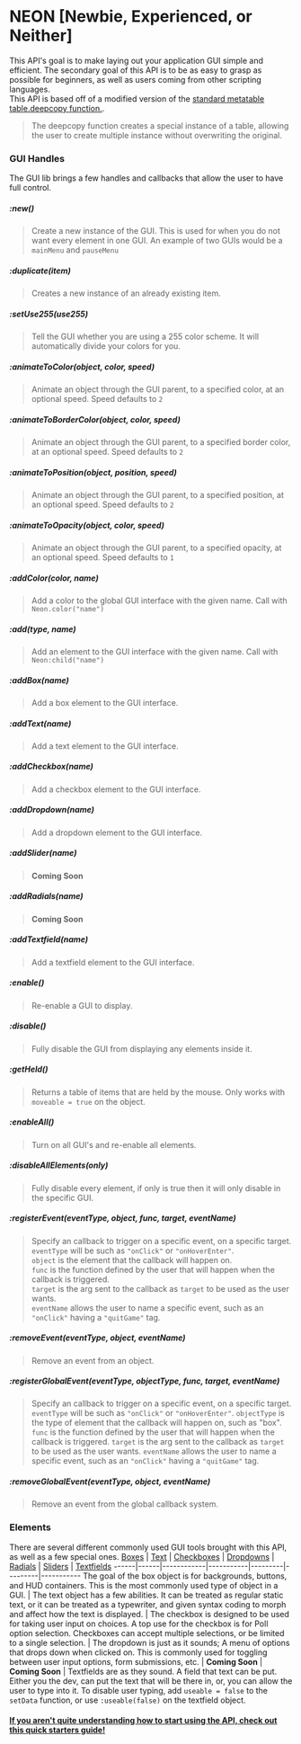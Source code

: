 # NEON [Newbie, Experienced, or Neither]
This API's goal is to make laying out your application GUI simple and efficient. The secondary goal of this API 
is to be as easy to grasp as possible for beginners, as well as users coming from other scripting languages. <br>
This API is based off of a modified version of the [standard metatable table.deepcopy function.](http://lua-users.org/wiki/CopyTable).<br>
> The deepcopy function creates a special instance of a table, allowing the user to create multiple instance
> without overwriting the original.
### GUI Handles
The GUI lib brings a few handles and callbacks that allow the user to have full control.
##### :new()
> Create a new instance of the GUI. This is used for when you do not want every element in one GUI.
> An example of two GUIs would be a `mainMenu` and `pauseMenu`
##### :duplicate(item)
> Creates a new instance of an already existing item.
##### :setUse255(use255)
> Tell the GUI whether you are using a 255 color scheme. It will automatically divide your colors for you.
##### :animateToColor(object, color, speed)
> Animate an object through the GUI parent, to a specified color, at an optional speed. Speed defaults to `2`
##### :animateToBorderColor(object, color, speed)
> Animate an object through the GUI parent, to a specified border color, at an optional speed. Speed defaults to `2`
##### :animateToPosition(object, position, speed)
> Animate an object through the GUI parent, to a specified position, at an optional speed. Speed defaults to `2`
##### :animateToOpacity(object, color, speed)
> Animate an object through the GUI parent, to a specified opacity, at an optional speed. Speed defaults to `1`
##### :addColor(color, name)
> Add a color to the global GUI interface with the given name. Call with `Neon.color("name")`
##### :add(type, name)
> Add an element to the GUI interface with the given name. Call with `Neon:child("name")`
##### :addBox(name)
> Add a box element to the GUI interface.
##### :addText(name)
> Add a text element to the GUI interface.
##### :addCheckbox(name)
> Add a checkbox element to the GUI interface.
##### :addDropdown(name)
> Add a dropdown element to the GUI interface.
##### :addSlider(name)
> __Coming Soon__
##### :addRadials(name)
> __Coming Soon__
##### :addTextfield(name)
> Add a textfield element to the GUI interface.
##### :enable()
> Re-enable a GUI to display.
##### :disable()
> Fully disable the GUI from displaying any elements inside it.
##### :getHeld()
> Returns a table of items that are held by the mouse. Only works with `moveable = true` on the object.
##### :enableAll()
> Turn on all GUI's and re-enable all elements.
##### :disableAllElements(only)
> Fully disable every element, if only is true then it will only disable in the specific GUI.
##### :registerEvent(eventType, object, func, target, eventName)
> Specify an callback to trigger on a specific event, on a specific target.<br>
> `eventType` will be such as `"onClick"` or `"onHoverEnter"`.<br>
> `object` is the element that the callback will happen on.<br>
> `func` is the function defined by the user that will happen when the callback is triggered.<br>
> `target` is the arg sent to the callback as `target` to be used as the user wants.<br>
> `eventName` allows the user to name a specific event, such as an `"onClick"` having a `"quitGame"` tag.
##### :removeEvent(eventType, object, eventName)
> Remove an event from an object.
##### :registerGlobalEvent(eventType, objectType, func, target, eventName)
> Specify an callback to trigger on a specific event, on a specific target.
> `eventType` will be such as `"onClick"` or `"onHoverEnter"`.
> `objectType` is the type of element that the callback will happen on, such as "box".
> `func` is the function defined by the user that will happen when the callback is triggered.
> `target` is the arg sent to the callback as `target` to be used as the user wants.
> `eventName` allows the user to name a specific event, such as an `"onClick"` having a `"quitGame"` tag.
##### :removeGlobalEvent(eventType, object, eventName)
> Remove an event from the global callback system.
### Elements
There are several different commonly used GUI tools brought with this API, as well as a few special ones.
[Boxes](https://github.com/czgaming94/neon/blob/main/docs/Box.md) | [Text](https://github.com/czgaming94/neon/blob/main/docs/Text.md) | [Checkboxes](https://github.com/czgaming94/neon/blob/main/docs/Checkbox.md) | [Dropdowns](https://github.com/czgaming94/neon/blob/main/docs/Dropdown.md) | [Radials](https://github.com/czgaming94/neon/blob/main/docs/Radial.md) | [Sliders](https://github.com/czgaming94/neon/blob/main/docs/Slider.md) | [Textfields](https://github.com/czgaming94/neon/blob/main/docs/Textfield.md)
------|------|------------|-----------|---------|---------|-----------
The goal of the box object is for backgrounds, buttons, and HUD containers. This is the most commonly used type of object in a GUI. | The text object has a few abilities. It can be treated as regular static text, or it can be treated as a typewriter, and given syntax coding to morph and affect how the text is displayed. | The checkbox is designed to be used for taking user input on choices. A top use for the checkbox is for Poll option selection. Checkboxes can accept multiple selections, or be limited to a single selection. | The dropdown is just as it sounds; A menu of options that drops down when clicked on. This is commonly used for toggling between user input options, form submissions, etc. | __Coming Soon__ | __Coming Soon__ | Textfields are as they sound. A field that text can be put. Either you the dev, can put the text that will be there in, or, you can allow the user to type into it. To disable user typing, add `useable = false` to the `setData` function, or use `:useable(false)` on the textfield object.
#### [If you aren't quite understanding how to start using the API, check out this quick starters guide!](https://github.com/czgaming94/neon/blob/main/docs/examples/StartGuide.md)